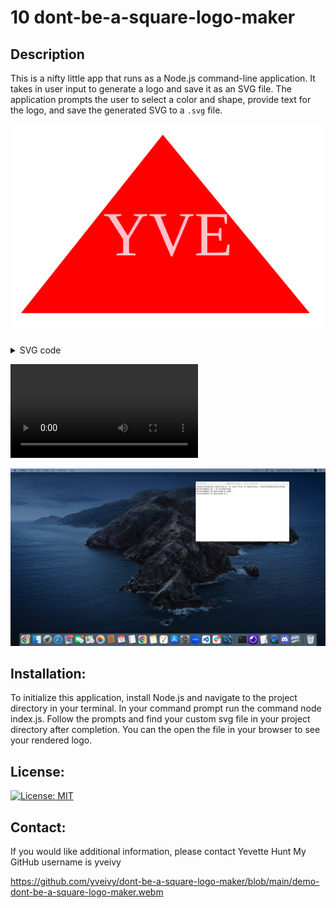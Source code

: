 # 10 dont-be-a-square-logo-maker

## Description

This is a nifty little app that runs as a Node.js command-line application. It takes in user input to generate a logo and save it as an SVG file. The application prompts the user to select a color and shape, provide text for the logo, and save the generated SVG to a `.svg` file. 


![alt text](logo.svg)

<details> 
<summary>SVG code</summary>

```
@sample.svg
<svg version="1.1" width="300" height="200" xmlns="http://www.w3.org/2000/svg">Triangle<polygon points="145,10 285,180 10,180" fill="red"/><text x="150" y="125" font-size="60" text-anchor="middle" fill="pink">YVE</text></svg>
@sample.svg
```

</details>


![alt text](./assets/demo-dont-be-a-square-logo-maker.webm)

![alt text](./assets/dont-be-a-square-logo-maker-test-screencapture.jpg)

## Installation:

To initialize this application, install Node.js and navigate to the project directory in your terminal. In your command prompt run the command node index.js. Follow the prompts and find your custom svg file in your project directory after completion. You can the open the file in your browser to see your rendered logo.

## License:

[![License: MIT](https://img.shields.io/badge/License-MIT-yellow.svg)](https://opensource.org/licenses/MIT)

## Contact:

If you would like additional information, please contact Yevette Hunt
My GitHub username is yveivy

https://github.com/yveivy/dont-be-a-square-logo-maker/blob/main/demo-dont-be-a-square-logo-maker.webm